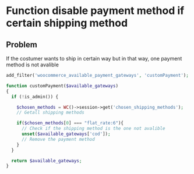# Function disable payment method if certain shipping method

## Problem

If the costumer wants to ship in certain way but in that way, one payment method is not avalible

```php
add_filter('woocommerce_available_payment_gateways', 'customPayment');

function customPayment($available_gateways)
{
  if (!is_admin()) {

    $chosen_methods = WC()->session->get('chosen_shipping_methods');
    // Getall shipping methods

    if($chosen_methods[0] === "flat_rate:6"){
      // Check if the shipping method is the one not avalible
      unset($available_gateways['cod']);
      // Remove the payment method
    }
  }

  return $available_gateways;
}
```
